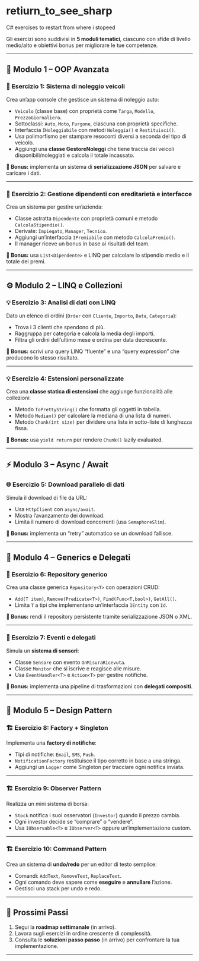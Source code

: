 # retiurn_to_see_sharp
C# exercises to restart from where i stopeed

Gli esercizi sono suddivisi in **5 moduli tematici**, ciascuno con sfide di livello medio/alto e obiettivi bonus per migliorare le tue competenze.

---

## 🧩 Modulo 1 – OOP Avanzata

### 🧱 Esercizio 1: Sistema di noleggio veicoli
Crea un’app console che gestisce un sistema di noleggio auto:
- `Veicolo` (classe base) con proprietà come `Targa`, `Modello`, `PrezzoGiornaliero`.
- Sottoclassi: `Auto`, `Moto`, `Furgone`, ciascuna con proprietà specifiche.
- Interfaccia `INoleggiabile` con metodi `Noleggia()` e `Restituisci()`.
- Usa polimorfismo per stampare resoconti diversi a seconda del tipo di veicolo.
- Aggiungi una **classe GestoreNoleggi** che tiene traccia dei veicoli disponibili/noleggiati e calcola il totale incassato.

**🎯 Bonus:** implementa un sistema di **serializzazione JSON** per salvare e caricare i dati.

---

### 🧱 Esercizio 2: Gestione dipendenti con ereditarietà e interfacce
Crea un sistema per gestire un’azienda:
- Classe astratta `Dipendente` con proprietà comuni e metodo `CalcolaStipendio()`.
- Derivate: `Impiegato`, `Manager`, `Tecnico`.
- Aggiungi un’interfaccia `IPremiabile` con metodo `CalcolaPremio()`.
- Il manager riceve un bonus in base ai risultati del team.

**🎯 Bonus:** usa `List<Dipendente>` e LINQ per calcolare lo stipendio medio e il totale dei premi.

---

## ⚙️ Modulo 2 – LINQ e Collezioni

### 💡 Esercizio 3: Analisi di dati con LINQ
Dato un elenco di ordini (`Order` con `Cliente`, `Importo`, `Data`, `Categoria`):
- Trova i 3 clienti che spendono di più.
- Raggruppa per categoria e calcola la media degli importi.
- Filtra gli ordini dell’ultimo mese e ordina per data decrescente.

**🎯 Bonus:** scrivi una query LINQ “fluente” e una “query expression” che producono lo stesso risultato.

---

### 💡 Esercizio 4: Estensioni personalizzate
Crea una **classe statica di estensioni** che aggiunge funzionalità alle collezioni:
- Metodo `ToPrettyString()` che formatta gli oggetti in tabella.
- Metodo `Median()` per calcolare la mediana di una lista di numeri.
- Metodo `Chunk(int size)` per dividere una lista in sotto-liste di lunghezza fissa.

**🎯 Bonus:** usa `yield return` per rendere `Chunk()` lazily evaluated.

---

## ⚡ Modulo 3 – Async / Await

### 🌐 Esercizio 5: Download parallelo di dati
Simula il download di file da URL:
- Usa `HttpClient` con `async/await`.
- Mostra l’avanzamento dei download.
- Limita il numero di download concorrenti (usa `SemaphoreSlim`).

**🎯 Bonus:** implementa un “retry” automatico se un download fallisce.

---

## 🧠 Modulo 4 – Generics e Delegati

### 🧰 Esercizio 6: Repository generico
Crea una classe generica `Repository<T>` con operazioni CRUD:
- `Add(T item)`, `Remove(Predicate<T>)`, `Find(Func<T,bool>)`, `GetAll()`.
- Limita `T` a tipi che implementano un’interfaccia `IEntity` con `Id`.

**🎯 Bonus:** rendi il repository persistente tramite serializzazione JSON o XML.

---

### 🧰 Esercizio 7: Eventi e delegati
Simula un **sistema di sensori**:
- Classe `Sensore` con evento `OnMisuraRicevuta`.
- Classe `Monitor` che si iscrive e reagisce alle misure.
- Usa `EventHandler<T>` e `Action<T>` per gestire notifiche.

**🎯 Bonus:** implementa una pipeline di trasformazioni con **delegati compositi**.

---

## 🧩 Modulo 5 – Design Pattern

### 🏗️ Esercizio 8: Factory + Singleton
Implementa una **factory di notifiche**:
- Tipi di notifiche: `Email`, `SMS`, `Push`.
- `NotificationFactory` restituisce il tipo corretto in base a una stringa.
- Aggiungi un `Logger` come Singleton per tracciare ogni notifica inviata.

---

### 🏗️ Esercizio 9: Observer Pattern
Realizza un mini sistema di borsa:
- `Stock` notifica i suoi osservatori (`Investor`) quando il prezzo cambia.
- Ogni investor decide se “comprare” o “vendere”.
- Usa `IObservable<T>` e `IObserver<T>` oppure un’implementazione custom.

---

### 🏗️ Esercizio 10: Command Pattern
Crea un sistema di **undo/redo** per un editor di testo semplice:
- Comandi: `AddText`, `RemoveText`, `ReplaceText`.
- Ogni comando deve sapere come **eseguire** e **annullare** l’azione.
- Gestisci una stack per undo e redo.

---

## 🏁 Prossimi Passi
1. Segui la **roadmap settimanale** (in arrivo).
2. Lavora sugli esercizi in ordine crescente di complessità.
3. Consulta le **soluzioni passo passo** (in arrivo) per confrontare la tua implementazione.

---
